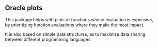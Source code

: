 Oracle plots
------------

This package helps with plots of functions whose evaluation is expensive, by prioritizing function evaluations where
they make the most impact.

It is also based on simple data structures, as to maximize data sharing between different programming languages.
